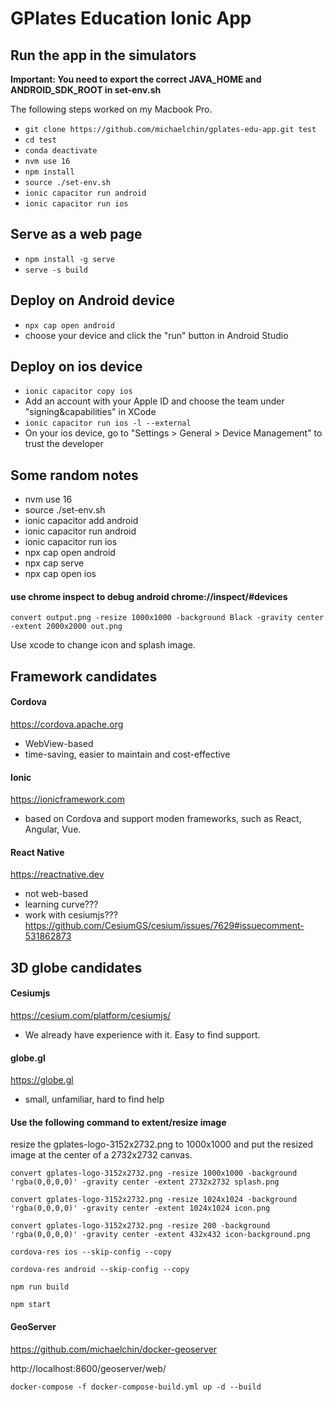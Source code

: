 # GPlates Education Ionic App

## Run the app in the simulators

**Important: You need to export the correct JAVA_HOME and ANDROID_SDK_ROOT in set-env.sh**

The following steps worked on my Macbook Pro.

- `git clone https://github.com/michaelchin/gplates-edu-app.git test`
- `cd test`
- `conda deactivate`
- `nvm use 16`
- `npm install`
- `source ./set-env.sh`
- `ionic capacitor run android`
- `ionic capacitor run ios`

## Serve as a web page

- `npm install -g serve`
- `serve -s build`

## Deploy on Android device

- `npx cap open android`
- choose your device and click the "run" button in Android Studio

## Deploy on ios device

- `ionic capacitor copy ios`
- Add an account with your Apple ID and choose the team under "signing&capabilities" in XCode
- `ionic capacitor run ios -l --external`
- On your ios device, go to "Settings > General > Device Management" to trust the developer

## Some random notes

* nvm use 16
* source ./set-env.sh
* ionic capacitor add android
* ionic capacitor run android
* ionic capacitor run ios
* npx cap open android
* npx cap serve
* npx cap open ios

#### use chrome inspect to debug android chrome://inspect/#devices

`convert output.png -resize 1000x1000 -background Black -gravity center -extent 2000x2000 out.png`

Use xcode to change icon and splash image.

## Framework candidates

#### Cordova

https://cordova.apache.org

* WebView-based
* time-saving, easier to maintain and cost-effective

#### Ionic

https://ionicframework.com

* based on Cordova and support moden frameworks, such as React, Angular, Vue.

#### React Native

https://reactnative.dev

* not web-based
* learning curve???
* work with cesiumjs??? https://github.com/CesiumGS/cesium/issues/7629#issuecomment-531862873


## 3D globe candidates

#### Cesiumjs

https://cesium.com/platform/cesiumjs/

* We already have experience with it. Easy to find support.

#### globe.gl

https://globe.gl

* small, unfamiliar, hard to find help


#### Use the following command to extent/resize image

resize the gplates-logo-3152x2732.png to 1000x1000 and put the resized image at the center of a 2732x2732 canvas.

`convert gplates-logo-3152x2732.png -resize 1000x1000 -background 'rgba(0,0,0,0)' -gravity center -extent 2732x2732 splash.png`

`convert gplates-logo-3152x2732.png -resize 1024x1024 -background 'rgba(0,0,0,0)' -gravity center -extent 1024x1024 icon.png`

`convert gplates-logo-3152x2732.png -resize 200 -background 'rgba(0,0,0,0)' -gravity center -extent 432x432 icon-background.png` 

`cordova-res ios --skip-config --copy`

`cordova-res android --skip-config --copy`

`npm run build`

`npm start`

#### GeoServer

https://github.com/michaelchin/docker-geoserver

http://localhost:8600/geoserver/web/

`docker-compose -f docker-compose-build.yml up -d --build`



